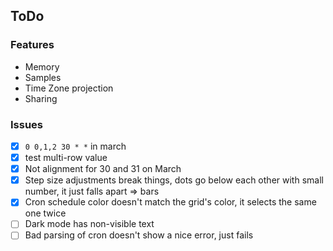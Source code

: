 ## ToDo

### Features

- Memory
- Samples
- Time Zone projection
- Sharing

### Issues

- [x] `0 0,1,2 30 * *` in march
- [x] test multi-row value
- [x] Not alignment for 30 and 31 on March
- [x] Step size adjustments break things, dots go below each other with small number, it just falls apart => bars
- [x] Cron schedule color doesn't match the grid's color, it selects the same one twice
- [ ] Dark mode has non-visible text
- [ ] Bad parsing of cron doesn't show a nice error, just fails